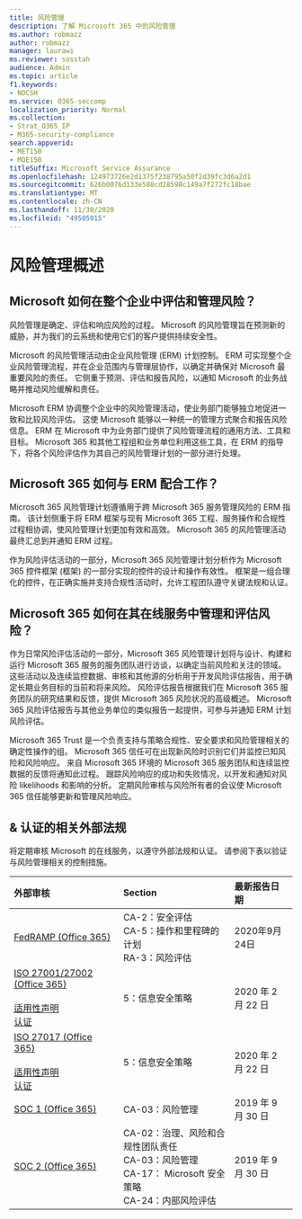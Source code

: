 ```yaml
---
title: 风险管理
description: 了解 Microsoft 365 中的风险管理
ms.author: robmazz
author: robmazz
manager: laurawi
ms.reviewer: sosstah
audience: Admin
ms.topic: article
f1.keywords:
- NOCSH
ms.service: O365-seccomp
localization_priority: Normal
ms.collection:
- Strat_O365_IP
- M365-security-compliance
search.appverid:
- MET150
- MOE150
titleSuffix: Microsoft Service Assurance
ms.openlocfilehash: 124973726e2d1375f238795a50f2d39fc3d6a2d1
ms.sourcegitcommit: 626b0076d133e588cd28598c149a7f272fc18bae
ms.translationtype: MT
ms.contentlocale: zh-CN
ms.lasthandoff: 11/30/2020
ms.locfileid: "49505915"
---
```

# <a name="risk-management-overview"></a>风险管理概述

## <a name="how-does-microsoft-assess-and-manage-risk-across-the-enterprise"></a>Microsoft 如何在整个企业中评估和管理风险？

风险管理是确定、评估和响应风险的过程。 Microsoft 的风险管理旨在预测新的威胁，并为我们的云系统和使用它们的客户提供持续安全性。

Microsoft 的风险管理活动由企业风险管理 (ERM) 计划控制。 ERM 可实现整个企业风险管理流程，并在企业范围内与管理层协作，以确定并确保对 Microsoft 最重要风险的责任。 它侧重于预测、评估和报告风险，以通知 Microsoft 的业务战略并推动风险缓解和责任。

Microsoft ERM 协调整个企业中的风险管理活动，使业务部门能够独立地促进一致和比较风险评估。 这使 Microsoft 能够以一种统一的管理方式聚合和报告风险信息。 ERM 在 Microsoft 中为业务部门提供了风险管理流程的通用方法、工具和目标。 Microsoft 365 和其他工程组和业务单位利用这些工具，在 ERM 的指导下，将各个风险评估作为其自己的风险管理计划的一部分进行处理。

## <a name="how-does-microsoft-365-work-with-erm"></a>Microsoft 365 如何与 ERM 配合工作？

Microsoft 365 风险管理计划遵循用于跨 Microsoft 365 服务管理风险的 ERM 指南。 该计划侧重于将 ERM 框架与现有 Microsoft 365 工程、服务操作和合规性过程相协调，使风险管理计划更加有效和高效。 Microsoft 365 的风险管理活动最终汇总到并通知 ERM 过程。

作为风险评估活动的一部分，Microsoft 365 风险管理计划分析作为 Microsoft 365 控件框架 (框架) 的一部分实现的控件的设计和操作有效性。 框架是一组合理化的控件，在正确实施并支持合规性活动时，允许工程团队遵守关键法规和认证。

## <a name="how-does-microsoft-365-manage-and-assess-risk-in-its-online-services"></a>Microsoft 365 如何在其在线服务中管理和评估风险？

作为日常风险评估活动的一部分，Microsoft 365 风险管理计划将与设计、构建和运行 Microsoft 365 服务的服务团队进行访谈，以确定当前风险和关注的领域。 这些活动以及连续监控数据、审核和其他源的分析用于开发风险评估报告，用于确定长期业务目标的当前和将来风险。 风险评估报告根据我们在 Microsoft 365 服务团队的研究结果和反馈，提供 Microsoft 365 风险状况的高级概述。 Microsoft 365 风险评估报告与其他业务单位的类似报告一起提供，可参与并通知 ERM 计划风险评估。

Microsoft 365 Trust 是一个负责支持与策略合规性、安全要求和风险管理相关的确定性操作的组。 Microsoft 365 信任可在出现新风险时识别它们并监控已知风险和风险响应。 来自 Microsoft 365 环境的 Microsoft 365 服务团队和连续监控数据的反馈将通知此过程。 跟踪风险响应的成功和失败情况，以开发和通知对风险 likelihoods 和影响的分析。 定期风险审核与风险所有者的会议使 Microsoft 365 信任能够更新和管理风险响应。

## <a name="related-external-regulations--certifications"></a>& 认证的相关外部法规

将定期审核 Microsoft 的在线服务，以遵守外部法规和认证。 请参阅下表以验证与风险管理相关的控制措施。

| **外部审核** | **Section** | **最新报告日期** |
|:--------------------|:------------|:-----------------------|
| [FedRAMP (Office 365) ](https://compliance.microsoft.com/compliancemanager) | CA-2：安全评估 <br> CA-5：操作和里程碑的计划 <br> RA-3：风险评估 | 2020年9月24日 |
| [ISO 27001/27002 (Office 365) ](https://servicetrust.microsoft.com/ViewPage/MSComplianceGuideV3?command=Download&downloadType=Document&downloadId=d7864d4f-e053-4cc4-a964-fa526d07c3be&tab=7027ead0-3d6b-11e9-b9e1-290b1eb4cdeb&docTab=7027ead0-3d6b-11e9-b9e1-290b1eb4cdeb_ISO_Reports) <br><br> [适用性声明](https://servicetrust.microsoft.com/ViewPage/MSComplianceGuide?command=Download&downloadType=Document&downloadId=8ee1e46b-2ada-4e7b-bb7d-4c55a8cb6fcd&docTab=4ce99610-c9c0-11e7-8c2c-f908a777fa4d_ISO_Reports) <br> [认证](https://servicetrust.microsoft.com/ViewPage/MSComplianceGuideV3?command=Download&downloadType=Document&downloadId=1e84a14a-2468-45ac-9412-5e53250d57ec&tab=7027ead0-3d6b-11e9-b9e1-290b1eb4cdeb&docTab=7027ead0-3d6b-11e9-b9e1-290b1eb4cdeb_ISO_Reports) | 5：信息安全策略 | 2020 年 2 月 22 日 |
| [ISO 27017 (Office 365) ](https://servicetrust.microsoft.com/ViewPage/MSComplianceGuideV3?command=Download&downloadType=Document&downloadId=d7864d4f-e053-4cc4-a964-fa526d07c3be&tab=7027ead0-3d6b-11e9-b9e1-290b1eb4cdeb&docTab=7027ead0-3d6b-11e9-b9e1-290b1eb4cdeb_ISO_Reports) <br><br> [适用性声明](https://servicetrust.microsoft.com/ViewPage/MSComplianceGuide?command=Download&downloadType=Document&downloadId=8ee1e46b-2ada-4e7b-bb7d-4c55a8cb6fcd&docTab=4ce99610-c9c0-11e7-8c2c-f908a777fa4d_ISO_Reports) <br> [认证](https://servicetrust.microsoft.com/ViewPage/MSComplianceGuideV3?command=Download&downloadType=Document&downloadId=70de0999-5451-43a3-9ef4-761e8fbfb1a3&tab=7027ead0-3d6b-11e9-b9e1-290b1eb4cdeb&docTab=7027ead0-3d6b-11e9-b9e1-290b1eb4cdeb_ISO_Reports) | 5：信息安全策略 | 2020 年 2 月 22 日 |
| [SOC 1 (Office 365)](https://servicetrust.microsoft.com/ViewPage/MSComplianceGuideV3?command=Download&downloadType=Document&downloadId=b07c0f7b-6bd5-4544-8255-7a5f14bf914a&tab=7027ead0-3d6b-11e9-b9e1-290b1eb4cdeb&docTab=7027ead0-3d6b-11e9-b9e1-290b1eb4cdeb_SOC_/_SSAE_16_Reports) | CA-03：风险管理 | 2019 年 9 月 30 日 |
| [SOC 2 (Office 365) ](https://servicetrust.microsoft.com/ViewPage/MSComplianceGuideV3?command=Download&downloadType=Document&downloadId=fa062990-e758-4ddc-ace3-7fb21a301d09&tab=7027ead0-3d6b-11e9-b9e1-290b1eb4cdeb&docTab=7027ead0-3d6b-11e9-b9e1-290b1eb4cdeb_SOC_/_SSAE_16_Rep-11e9-b9e1-290b1eb4cdeb_SOC_/_SSAE_16_Reports) | CA-02：治理、风险和合规性团队责任 <br> CA-03：风险管理 <br> CA-17： Microsoft 安全策略 <br> CA-24：内部风险评估 | 2019 年 9 月 30 日 |
